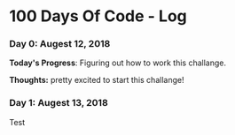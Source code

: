 # 100 Days Of Code - Log

### Day 0: Augest 12, 2018 

**Today's Progress**: Figuring out how to work this challange.

**Thoughts:** pretty excited to start this challange!

### Day 1: Augest 13, 2018
Test
